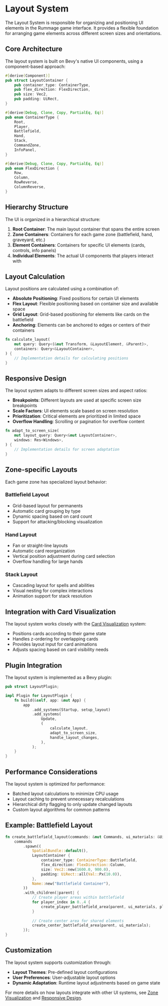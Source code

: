 # Layout System

The Layout System is responsible for organizing and positioning UI elements in the Rummage game interface. It provides a flexible foundation for arranging game elements across different screen sizes and orientations.

## Core Architecture

The layout system is built on Bevy's native UI components, using a component-based approach:

```rust
#[derive(Component)]
pub struct LayoutContainer {
    pub container_type: ContainerType,
    pub flex_direction: FlexDirection,
    pub size: Vec2,
    pub padding: UiRect,
}

#[derive(Debug, Clone, Copy, PartialEq, Eq)]
pub enum ContainerType {
    Root,
    Player,
    Battlefield,
    Hand,
    Stack,
    CommandZone,
    InfoPanel,
}

#[derive(Debug, Clone, Copy, PartialEq, Eq)]
pub enum FlexDirection {
    Row,
    Column,
    RowReverse,
    ColumnReverse,
}
```

## Hierarchy Structure

The UI is organized in a hierarchical structure:

1. **Root Container**: The main layout container that spans the entire screen
2. **Zone Containers**: Containers for each game zone (battlefield, hand, graveyard, etc.)
3. **Element Containers**: Containers for specific UI elements (cards, controls, info panels)
4. **Individual Elements**: The actual UI components that players interact with

## Layout Calculation

Layout positions are calculated using a combination of:

- **Absolute Positioning**: Fixed positions for certain UI elements
- **Flex Layout**: Flexible positioning based on container size and available space
- **Grid Layout**: Grid-based positioning for elements like cards on the battlefield
- **Anchoring**: Elements can be anchored to edges or centers of their containers

```rust
fn calculate_layout(
    mut query: Query<(&mut Transform, &LayoutElement, &Parent)>,
    containers: Query<&LayoutContainer>,
) {
    // Implementation details for calculating positions
}
```

## Responsive Design

The layout system adapts to different screen sizes and aspect ratios:

- **Breakpoints**: Different layouts are used at specific screen size breakpoints
- **Scale Factors**: UI elements scale based on screen resolution
- **Prioritization**: Critical elements are prioritized in limited space
- **Overflow Handling**: Scrolling or pagination for overflow content

```rust
fn adapt_to_screen_size(
    mut layout_query: Query<&mut LayoutContainer>,
    windows: Res<Windows>,
) {
    // Implementation details for screen adaptation
}
```

## Zone-specific Layouts

Each game zone has specialized layout behavior:

### Battlefield Layout

- Grid-based layout for permanents
- Automatic card grouping by type
- Dynamic spacing based on card count
- Support for attacking/blocking visualization

### Hand Layout

- Fan or straight-line layouts
- Automatic card reorganization
- Vertical position adjustment during card selection
- Overflow handling for large hands

### Stack Layout

- Cascading layout for spells and abilities
- Visual nesting for complex interactions
- Animation support for stack resolution

## Integration with Card Visualization

The layout system works closely with the [Card Visualization](../cards/index.md) system:

- Positions cards according to their game state
- Handles z-ordering for overlapping cards
- Provides layout input for card animations
- Adjusts spacing based on card visibility needs

## Plugin Integration

The layout system is implemented as a Bevy plugin:

```rust
pub struct LayoutPlugin;

impl Plugin for LayoutPlugin {
    fn build(&self, app: &mut App) {
        app
            .add_systems(Startup, setup_layout)
            .add_systems(
                Update,
                (
                    calculate_layout,
                    adapt_to_screen_size,
                    handle_layout_changes,
                ),
            );
    }
}
```

## Performance Considerations

The layout system is optimized for performance:

- Batched layout calculations to minimize CPU usage
- Layout caching to prevent unnecessary recalculations
- Hierarchical dirty flagging to only update changed layouts
- Custom layout algorithms for common patterns

## Example: Battlefield Layout

```rust
fn create_battlefield_layout(commands: &mut Commands, ui_materials: &UiMaterials) {
    commands
        .spawn((
            SpatialBundle::default(),
            LayoutContainer {
                container_type: ContainerType::Battlefield,
                flex_direction: FlexDirection::Column,
                size: Vec2::new(1600.0, 900.0),
                padding: UiRect::all(Val::Px(10.0)),
            },
            Name::new("Battlefield Container"),
        ))
        .with_children(|parent| {
            // Create player areas within battlefield
            for player_index in 0..4 {
                create_player_battlefield_area(parent, ui_materials, player_index);
            }
            
            // Create center area for shared elements
            create_center_battlefield_area(parent, ui_materials);
        });
}
```

## Customization

The layout system supports customization through:

- **Layout Themes**: Pre-defined layout configurations
- **User Preferences**: User-adjustable layout options
- **Dynamic Adaptation**: Runtime layout adjustments based on game state

For more details on how layouts integrate with other UI systems, see [Zone Visualization](zone_visualization.md) and [Responsive Design](responsive_design.md). 